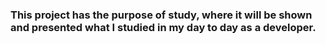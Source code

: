 ### This project has the purpose of study, where it will be shown and presented what I studied in my day to day as a developer.
#

